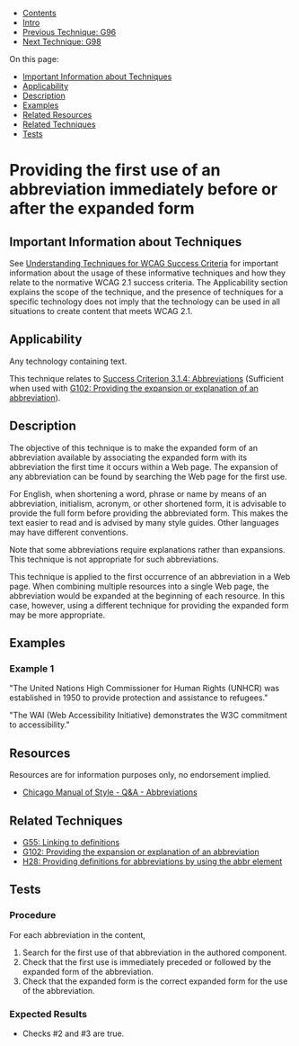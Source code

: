 -   [Contents](https://www.w3.org/WAI/WCAG21/Techniques/#techniques "Table of Contents")
-   [Intro](https://www.w3.org/WAI/WCAG21/Techniques/#introduction "Introduction to Techniques")
-   [Previous Technique: G96](G96)
-   [Next Technique: G98](G98)

On this page:

-   [Important Information about Techniques](#important-information)
-   [Applicability](#applicability)
-   [Description](#description)
-   [Examples](#examples)
-   [Related Resources](#resources)
-   [Related Techniques](#related)
-   [Tests](#tests)

Providing the first use of an abbreviation immediately before or after the expanded form
========================================================================================

Important Information about Techniques
--------------------------------------

See [Understanding Techniques for WCAG Success Criteria](https://www.w3.org/WAI/WCAG21/Understanding/understanding-techniques) for important information about the usage of these informative techniques and how they relate to the normative WCAG 2.1 success criteria. The Applicability section explains the scope of the technique, and the presence of techniques for a specific technology does not imply that the technology can be used in all situations to create content that meets WCAG 2.1.

Applicability
-------------

Any technology containing text.

This technique relates to [Success Criterion 3.1.4: Abbreviations](https://www.w3.org/WAI/WCAG21/Understanding/abbreviations) (Sufficient when used with [G102: Providing the expansion or explanation of an abbreviation](../general/G102)).

Description
-----------

The objective of this technique is to make the expanded form of an abbreviation available by associating the expanded form with its abbreviation the first time it occurs within a Web page. The expansion of any abbreviation can be found by searching the Web page for the first use.

For English, when shortening a word, phrase or name by means of an abbreviation, initialism, acronym, or other shortened form, it is advisable to provide the full form before providing the abbreviated form. This makes the text easier to read and is advised by many style guides. Other languages may have different conventions.

Note that some abbreviations require explanations rather than expansions. This technique is not appropriate for such abbreviations.

This technique is applied to the first occurrence of an abbreviation in a Web page. When combining multiple resources into a single Web page, the abbreviation would be expanded at the beginning of each resource. In this case, however, using a different technique for providing the expanded form may be more appropriate.

Examples
--------

### Example 1

"The United Nations High Commissioner for Human Rights (UNHCR) was established in 1950 to provide protection and assistance to refugees."

"The WAI (Web Accessibility Initiative) demonstrates the W3C commitment to accessibility."

Resources
---------

Resources are for information purposes only, no endorsement implied.

-   [Chicago Manual of Style - Q&A - Abbreviations](http://www.chicagomanualofstyle.org/qanda/data/faq/topics/Abbreviations.html?old=Abbreviations_questions01.html)

Related Techniques
------------------

-   [G55: Linking to definitions](https://www.w3.org/WAI/WCAG21/Techniques/general/G55)
-   [G102: Providing the expansion or explanation of an abbreviation](https://www.w3.org/WAI/WCAG21/Techniques/general/G102)
-   [H28: Providing definitions for abbreviations by using the abbr element](https://www.w3.org/WAI/WCAG21/Techniques/html/H28)

Tests
-----

### Procedure

For each abbreviation in the content,

1.  Search for the first use of that abbreviation in the authored component.
2.  Check that the first use is immediately preceded or followed by the expanded form of the abbreviation.
3.  Check that the expanded form is the correct expanded form for the use of the abbreviation.

### Expected Results

-   Checks \#2 and \#3 are true.
